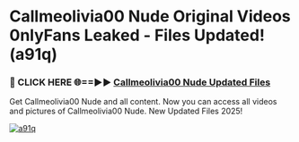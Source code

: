 # Callmeolivia00 Nude Original Videos 0nlyFans Leaked - Files Updated! (a91q)

<h3>🔴 CLICK HERE 🌐==►► <a href="https://tinyurl.com/4mcuefdz" rel="nofollow">Callmeolivia00 Nude Updated Files</a></h3>

Get Callmeolivia00 Nude and all content. Now you can access all videos and pictures of Callmeolivia00 Nude. New Updated Files 2025!

[![a91q](https://i.imgur.com/StAQSOY.gif)](https://tinyurl.com/4mcuefdz)
